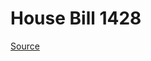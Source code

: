 # House Bill 1428

[Source](http://lawfilesext.leg.wa.gov/biennium/2021-22/Xml/Bills/House%20Bills/1428.xml)